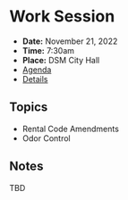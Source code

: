 # Work Session

- **Date:** November 21, 2022
- **Time:** 7:30am
- **Place:** DSM City Hall
- [Agenda](https://councildocs.dsm.city/agendas/2022/20221121CouncilWorkSession.pdf)
- [Details](https://www.dsm.city/citycouncil_detail_T60_R2187.php)

## Topics

- Rental Code Amendments
- Odor Control 

## Notes

TBD
